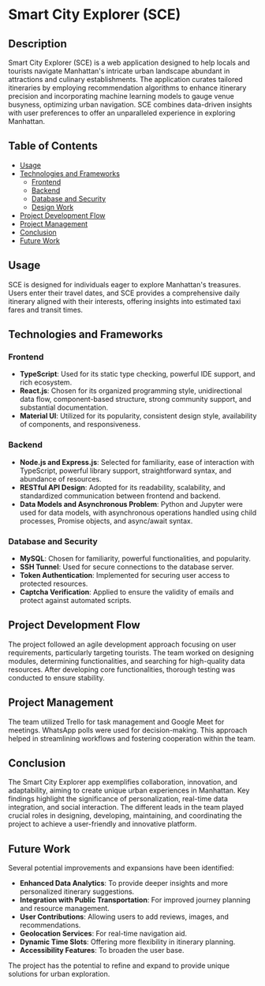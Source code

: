 # Smart City Explorer (SCE)

## Description

Smart City Explorer (SCE) is a web application designed to help locals and tourists navigate Manhattan's intricate urban landscape abundant in attractions and culinary establishments. The application curates tailored itineraries by employing recommendation algorithms to enhance itinerary precision and incorporating machine learning models to gauge venue busyness, optimizing urban navigation. SCE combines data-driven insights with user preferences to offer an unparalleled experience in exploring Manhattan.

## Table of Contents

- [Usage](#usage)
- [Technologies and Frameworks](#technologies-and-frameworks)
  - [Frontend](#frontend)
  - [Backend](#backend)
  - [Database and Security](#database-and-security)
  - [Design Work](#design-work)
- [Project Development Flow](#project-development-flow)
- [Project Management](#project-management)
- [Conclusion](#conclusion)
- [Future Work](#future-work)




## Usage

SCE is designed for individuals eager to explore Manhattan's treasures. Users enter their travel dates, and SCE provides a comprehensive daily itinerary aligned with their interests, offering insights into estimated taxi fares and transit times.


## Technologies and Frameworks

### Frontend

- **TypeScript**: Used for its static type checking, powerful IDE support, and rich ecosystem.
- **React.js**: Chosen for its organized programming style, unidirectional data flow, component-based structure, strong community support, and substantial documentation.
- **Material UI**: Utilized for its popularity, consistent design style, availability of components, and responsiveness.

### Backend

- **Node.js and Express.js**: Selected for familiarity, ease of interaction with TypeScript, powerful library support, straightforward syntax, and abundance of resources.
- **RESTful API Design**: Adopted for its readability, scalability, and standardized communication between frontend and backend.
- **Data Models and Asynchronous Problem**: Python and Jupyter were used for data models, with asynchronous operations handled using child processes, Promise objects, and async/await syntax.

### Database and Security

- **MySQL**: Chosen for familiarity, powerful functionalities, and popularity.
- **SSH Tunnel**: Used for secure connections to the database server.
- **Token Authentication**: Implemented for securing user access to protected resources.
- **Captcha Verification**: Applied to ensure the validity of emails and protect against automated scripts.

## Project Development Flow

The project followed an agile development approach focusing on user requirements, particularly targeting tourists. The team worked on designing modules, determining functionalities, and searching for high-quality data resources. After developing core functionalities, thorough testing was conducted to ensure stability.

## Project Management

The team utilized Trello for task management and Google Meet for meetings. WhatsApp polls were used for decision-making. This approach helped in streamlining workflows and fostering cooperation within the team.

## Conclusion

The Smart City Explorer app exemplifies collaboration, innovation, and adaptability, aiming to create unique urban experiences in Manhattan. Key findings highlight the significance of personalization, real-time data integration, and social interaction. The different leads in the team played crucial roles in designing, developing, maintaining, and coordinating the project to achieve a user-friendly and innovative platform.

## Future Work

Several potential improvements and expansions have been identified:
- **Enhanced Data Analytics**: To provide deeper insights and more personalized itinerary suggestions.
- **Integration with Public Transportation**: For improved journey planning and resource management.
- **User Contributions**: Allowing users to add reviews, images, and recommendations.
- **Geolocation Services**: For real-time navigation aid.
- **Dynamic Time Slots**: Offering more flexibility in itinerary planning.
- **Accessibility Features**: To broaden the user base.

The project has the potential to refine and expand to provide unique solutions for urban exploration.

